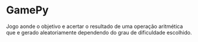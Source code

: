 # GamePy
Jogo aonde o objetivo e acertar o resultado de uma operação aritmética que e gerado aleatoriamente dependendo do grau de dificuldade escolhido.
